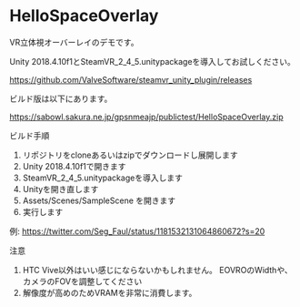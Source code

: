 # HelloSpaceOverlay
VR立体視オーバーレイのデモです。 
 
Unity 2018.4.10f1とSteamVR_2_4_5.unitypackageを導入してお試しください。 
 
https://github.com/ValveSoftware/steamvr_unity_plugin/releases
 
ビルド版は以下にあります。 
 
https://sabowl.sakura.ne.jp/gpsnmeajp/publictest/HelloSpaceOverlay.zip

ビルド手順
1. リポジトリをcloneあるいはzipでダウンロードし展開します
2. Unity 2018.4.10f1で開きます
3. SteamVR_2_4_5.unitypackageを導入します
4. Unityを開き直します
5. Assets/Scenes/SampleScene を開きます
6. 実行します

例: https://twitter.com/Seg_Faul/status/1181532131064860672?s=20

注意
1. HTC Vive以外はいい感じにならないかもしれません。 EOVROのWidthや、カメラのFOVを調整してください 
2. 解像度が高めのためVRAMを非常に消費します。
